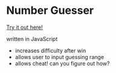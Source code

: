 # Number Guesser

[Try it out here!](https://beccahyland.github.io/number_guesser/)

written in JavaScript

* increases difficulty after win
* allows user to input guessing range
* allows cheat! can you figure out how?
